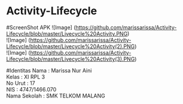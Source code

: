 # Activity-Lifecycle

#ScreenShot APK
![Image] (https://github.com/marissarissa/Activity-Lifecycle/blob/master/Livecycle%20Activity.PNG) <br>
![Image] (https://github.com/marissarissa/Activity-Lifecycle/blob/master/Livecycle%20Activity(2).PNG) <br>
![Image] (https://github.com/marissarissa/Activity-Lifecycle/blob/master/Livecycle%20Activity(3).PNG) <br>

#Identitas
Nama : Marissa Nur Aini <br>
Kelas : XI RPL 3 <br>
No Urut : 17 <br>
NIS : 4747/1466.070 <br>
Nama Sekolah : SMK TELKOM MALANG
